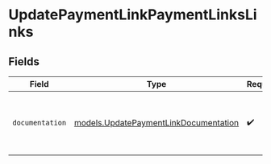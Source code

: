 # UpdatePaymentLinkPaymentLinksLinks


## Fields

| Field                                                                                | Type                                                                                 | Required                                                                             | Description                                                                          |
| ------------------------------------------------------------------------------------ | ------------------------------------------------------------------------------------ | ------------------------------------------------------------------------------------ | ------------------------------------------------------------------------------------ |
| `documentation`                                                                      | [models.UpdatePaymentLinkDocumentation](../models/updatepaymentlinkdocumentation.md) | :heavy_check_mark:                                                                   | The URL to the generic Mollie API error handling guide.                              |